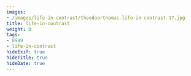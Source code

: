 ```yaml
---
images:
- /images/life-in-contrast/theodoorthomas-life-in-contrast-17.jpg
title: life-in-contrast
weight: 8
tags:
- 8989
- life-in-contrast
hideExif: true
hideTitle: true
hideDate: true
---
```

